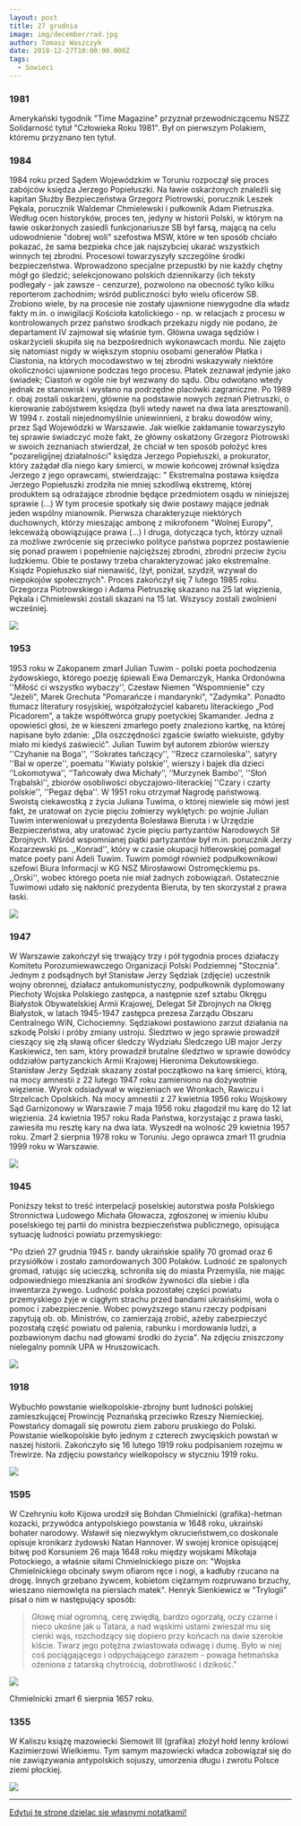 ```yaml
---
layout: post
title: 27 grudnia
image: img/december/rad.jpg
author: Tomasz Waszczyk
date: 2018-12-27T10:00:00.000Z
tags:
  - Sowieci
---
```


### 1981

Amerykański tygodnik "Time Magazine" przyznał przewodniczącemu NSZZ Solidarność tytuł "Człowieka Roku 1981". Był on pierwszym Polakiem, któremu przyznano ten tytuł.

### 1984

1984 roku przed Sądem Wojewódzkim w Toruniu rozpoczął się proces zabójców księdza Jerzego Popiełuszki. Na ławie oskarżonych znaleźli się kapitan Służby Bezpieczeństwa Grzegorz Piotrowski, porucznik Leszek Pękala, porucznik Waldemar Chmielewski i pułkownik Adam Pietruszka.
Według ocen historyków, proces ten, jedyny w historii Polski, w którym na ławie oskarżonych zasiedli funkcjonariusze SB był farsą, mającą na celu udowodnienie "dobrej woli" szefostwa MSW, które w ten sposób chciało pokazać, że sama bezpieka chce jak najszybciej ukarać wszystkich winnych tej zbrodni.
Procesowi towarzyszyły szczególne środki bezpieczeństwa. Wprowadzono specjalne przepustki by nie każdy chętny mógł go śledzić; selekcjonowano polskich dziennikarzy (ich teksty podlegały - jak zawsze - cenzurze), pozwolono na obecność tylko kilku reporterom zachodnim; wśród publiczności było wielu oficerów SB. Zrobiono wiele, by na procesie nie zostały ujawnione niewygodne dla władz fakty m.in. o inwigilacji Kościoła katolickiego - np. w relacjach z procesu w kontrolowanych przez państwo środkach przekazu nigdy nie podano, że departament IV zajmował się właśnie tym.
Główna uwaga sędziów i oskarżycieli skupiła się na bezpośrednich wykonawcach mordu. Nie zajęto się natomiast nigdy w większym stopniu osobami generałów Płatka i Ciastonia, na których mocodawstwo w tej zbrodni wskazywały niektóre okoliczności ujawnione podczas tego procesu. Płatek zeznawał jedynie jako świadek; Ciastoń w ogóle nie był wezwany do sądu. Obu odwołano wtedy jednak ze stanowisk i wysłano na podrzędne placówki zagraniczne. Po 1989 r. obaj zostali oskarżeni, głównie na podstawie nowych zeznań Pietruszki, o kierowanie zabójstwem księdza (byli wtedy nawet na dwa lata aresztowani). W 1994 r. zostali niejednomyślnie uniewinnieni, z braku dowodów winy, przez Sąd Wojewódzki w Warszawie.
Jak wielkie zakłamanie towarzyszyło tej sprawie świadczyć może fakt, że główny oskatżony Grzegorz Piotrowski w swoich zeznaniach stwierdzał, że chciał w ten sposób położyć kres "pozareligijnej działalności" księdza Jerzego Popiełuszki, a prokurator, który zażądał dla niego kary śmierci, w mowie końcowej zrównał księdza Jerzego z jego oprawcami, stwierdzając:
" Ekstremalna postawa księdza Jerzego Popiełuszki zrodziła nie mniej szkodliwą ekstremę, której produktem są odrażające zbrodnie będące przedmiotem osądu w niniejszej sprawie (...) W tym procesie spotkały się dwie postawy mające jednak jeden wspólny mianownik. Pierwsza charakteryzuje niektórych duchownych, którzy mieszając ambonę z mikrofonem "Wolnej Europy", lekceważą obowiązujące prawa (...) I druga, dotycząca tych, którzy uznali za możliwe zwrócenie się przeciwko polityce państwa poprzez postawienie się ponad prawem i popełnienie najcięższej zbrodni, zbrodni przeciw życiu ludzkiemu. Obie te postawy trzeba charakteryzować jako ekstremalne. Ksiądz Popiełuszko siał nienawiść, lżył, poniżał, szydził, wzywał do niepokojów społecznych".
Proces zakończył się 7 lutego 1985 roku. Grzegorza Piotrowskiego i Adama Pietruszkę skazano na 25 lat więzienia, Pękala i Chmielewski zostali skazani na 15 lat. Wszyscy zostali zwolnieni wcześniej.

<img src="./img/december/proces.jpg"/><br>

### 1953

1953 roku w Zakopanem zmarł Julian Tuwim - polski poeta pochodzenia żydowskiego, którego poezję śpiewali Ewa Demarczyk, Hanka Ordonówna ''Miłość ci wszystko wybaczy'', Czesław Niemen "Wspomnienie" czy "Jeżeli", Marek Grechuta "Pomarańcze i mandarynki", "Zadymka". Ponadto tłumacz literatury rosyjskiej, współzałożyciel kabaretu literackiego „Pod Picadorem”, a także współtwórca grupy poetyckiej Skamander. Jedna z opowieści głosi, że w kieszeni zmarłego poety znaleziono kartkę, na której napisane było zdanie: „Dla oszczędności zgaście światło wiekuiste, gdyby miało mi kiedyś zaświecić”. Julian Tuwim był autorem zbiorów wierszy ''Czyhanie na Boga'', ''Sokrates tańczący'', ''Rzecz czarnoleska'', satyry ''Bal w operze'', poematu ''Kwiaty polskie'', wierszy i bajek dla dzieci ‘’Lokomotywa’’, ‘’Tańcowały dwa Michały’’, ‘’Murzynek Bambo’’, ''Słoń Trąbalski'', zbiorów osobliwości obyczajowo-literackiej ''Czary i czarty polskie'', ''Pegaz dęba''. W 1951 roku otrzymał Nagrodę państwową. Swoistą ciekawostką z życia Juliana Tuwima, o której niewiele się mówi jest fakt, że uratował on życie pięciu żołnierzy wyklętych: po wojnie Julian Tuwim interweniował u prezydenta Bolesława Bieruta i w Urzędzie Bezpieczeństwa, aby uratować życie pięciu partyzantów Narodowych Sił Zbrojnych. Wśród wspomnianej piątki partyzantów był m.in. porucznik Jerzy Kozarzewski ps. ,,Konrad'', który w czasie okupacji hitlerowskiej pomagał matce poety pani Adeli Tuwim. Tuwim pomógł również podpułkownikowi szefowi Biura Informacji w KG NSZ Mirosławowi Ostromęckiemu ps. ,,Orski'', wobec którego poeta nie miał żadnych zobowiązań. Ostatecznie Tuwimowi udało się nakłonić prezydenta Bieruta, by ten skorzystał z prawa łaski.

<img src="./img/december/tuwim.jpg"/><br>

### 1947

W Warszawie zakończył się trwający trzy i pół tygodnia proces działaczy Komitetu Porozumiewawczego Organizacji Polski Podziemnej "Stocznia". Jednym z podsądnych był Stanisław Jerzy Sędziak (zdjęcie) uczestnik wojny obronnej, działacz antukomunistyczny, podpułkownik dyplomowany Piechoty Wojska Polskiego zastępca, a następnie szef sztabu Okręgu Białystok Obywatelskiej Armii Krajowej, Delegat Sił Zbrojnych na Okręg Białystok, w latach 1945-1947 zastępca prezesa Zarządu Obszaru Centralnego WiN, Cichociemny. Sędziakowi postawiono zarzut działania na szkodę Polski i próby zmiany ustroju. Śledztwo w jego sprawie prowadził cieszący się złą sławą oficer śledczy Wydziału Śledczego UB major Jerzy Kaskiewicz, ten sam, który prowadził brutalne śledztwo w sprawie dowódcy oddziałów partyzanckich Armii Krajowej Hieronima Dekutowskiego.
Stanisław Jerzy Sędziak skazany został początkowo na karę śmierci, którą, na mocy amnestii z 22 lutego 1947 roku zamieniono na dożywotnie więzienie. Wyrok odsiadywał w więzieniach we Wronkach, Rawiczu i Strzelcach Opolskich. Na mocy amnestii z 27 kwietnia 1956 roku Wojskowy Sąd Garnizonowy w Warszawie 7 maja 1956 roku złagodził mu karę do 12 lat więzienia. 24 kwietnia 1957 roku Rada Państwa, korzystając z prawa łaski, zawiesiła mu resztę kary na dwa lata. Wyszedł na wolność 29 kwietnia 1957 roku.
Zmarł 2 sierpnia 1978 roku w Toruniu. Jego oprawca zmarł 11 grudnia 1999 roku w Warszawie.

<img src="./img/december/sedziak.jpg"/><br>

### 1945

Poniższy tekst to treść interpelacji poselskiej autorstwa posła Polskiego Stronnictwa Ludowego Michała Głowacza, zgłoszonej w imieniu klubu poselskiego tej partii do ministra bezpieczeństwa publicznego, opisująca sytuację ludności powiatu przemyskiego:

"Po dzień 27 grudnia 1945 r. bandy ukraińskie spaliły 70 gromad oraz 6 przysiółków i zostało zamordowanych 300 Polaków. Ludność ze spalonych gromad, ratując się ucieczką, schroniła się do miasta Przemyśla, nie mając odpowiedniego mieszkania ani środków żywności dla siebie i dla inwentarza żywego. Ludność polska pozostałej części powiatu przemyskiego żyje w ciągłym strachu przed bandami ukraińskimi, woła o pomoc i zabezpieczenie. Wobec powyższego stanu rzeczy podpisani zapytują ob. ob. Ministrów, co zamierzają zrobić, ażeby zabezpieczyć pozostałą część powiatu od palenia, rabunku i mordowania ludzi, a pozbawionym dachu nad głowami środki do życia".
Na zdjęciu zniszczony nielegalny pomnik UPA w Hruszowicach.

<img src="./img/december/pomnik.jpg"/><br>

### 1918

Wybuchło powstanie wielkopolskie-zbrojny bunt ludności polskiej zamieszkującej Prowincję Poznańską przeciwko Rzeszy Niemieckiej.
Powstańcy domagali się powrotu ziem zaboru pruskiego do Polski.
Powstanie wielkopolskie było jednym z czterech zwycięskich powstań w naszej historii. Zakończyło się 16 lutego 1919 roku podpisaniem rozejmu w Trewirze.
Na zdjęciu powstańcy wielkopolscy w styczniu 1919 roku.

<img src="./img/december/powstanie.jpg"/><br>

### 1595

W Czehryniu koło Kijowa urodził się Bohdan Chmielnicki (grafika)-hetman kozacki, przywódca antypolskiego powstania w 1648 roku, ukraiński bohater narodowy.
Wsławił się niezwykłym okrucieństwem,co doskonale opisuje kronikarz żydowski Natan Hannover. W swojej kronice opisującej bitwę pod Korsuniem 26 maja 1648 roku między wojskami Mikołaja Potockiego, a właśnie siłami Chmielnickiego pisze on: "Wojska Chmielnickiego obcinały swym ofiarom ręce i nogi, a kadłuby rzucano na drogę. Innych grzebano żywcem, kobietom ciężarnym rozpruwano brzuchy, wieszano niemowlęta na piersiach matek".
Henryk Sienkiewicz w "Trylogii" pisał o nim w następujący sposób:

>Głowę miał ogromną, cerę zwiędłą, bardzo ogorzałą, oczy czarne i nieco ukośne jak u Tatara, a nad wąskimi ustami zwieszał mu się cienki wąs, rozchodzący się dopiero przy końcach na dwie szerokie kiście. Twarz jego potężna zwiastowała odwagę i dumę. Było w niej coś pociągającego i odpychającego zarazem - powaga hetmańska ożeniona z tatarską chytrością, dobrotliwość i dzikość."

<img src="./img/december/chmielnicki.jpg"/><br>

Chmielnicki zmarł 6 sierpnia 1657 roku.

### 1355

W Kaliszu książę mazowiecki Siemowit III (grafika) złożył hołd lenny królowi Kazimierzowi Wielkiemu. Tym samym mazowiecki władca zobowiązał się do nie zawiązywania antypolskich sojuszy, umorzenia długu i zwrotu Polsce ziemi płockiej.

<img src="./img/december/siemowit.jpg"/><br>

---

<a href="https://github.com/TomaszWaszczyk/historia.waszczyk.com/edit/master/src/content/december-27.md" target="_blank">Edytuj tę stronę dzieląc się własnymi notatkami!</a>
